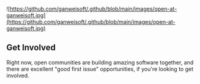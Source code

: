 
![https://github.com/ganweisoft/.github/blob/main/images/open-at-ganweisoft.jpg](https://github.com/ganweisoft/.github/blob/main/images/open-at-ganweisoft.jpg)

## Get Involved
Right now, open communities are building amazing software together, and there are excellent "good first issue" opportunities, if you're looking to get involved.